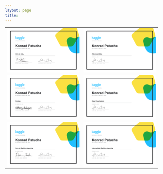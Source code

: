 ```yaml
---
layout: page
title: 
---
```

<table>
  <tr>
    <td><img src="/certificates/Konrad Patucha - Intro to SQL.png"  width = 600px></td>
    <td><img src="/certificates/Konrad Patucha - Advanced SQL.png" width = 600px ></td>
   </tr> 
   <tr>
      <td><img src="/certificates/Konrad Patucha - Pandas.png" width = 600px ></td>
      <td><img src="/certificates/Konrad Patucha - Data Visualization.png" width = 600px></td>
  </tr>
  <tr>
      <td><img src="/certificates/Konrad Patucha - Intro to Machine Learning.png" width = 600px ></td>
      <td><img src="/certificates/Konrad Patucha - Intermediate Machine Learning.png" width = 600px></td>
  </tr>
</table>
